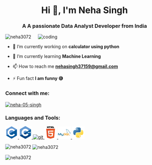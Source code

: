 <h1 align="center">Hi 👋, I'm Neha Singh</h1>
<h3 align="center">A A passionate Data Analyst Developer from India</h3>
<img align="right" alt="coding" width="400" src="https://cdn3.iconfinder.com/data/icons/kids-learn-coding-design-sticker/1500/Girl_Coding_With_Laptop-1024.png">

<p align="left"> <img src="https://komarev.com/ghpvc/?username=neha3072&label=Profile%20views&color=0e75b6&style=flat" alt="neha3072" /> </p>

- 🔭 I’m currently working on **calculator using python**

- 🌱 I’m currently learning **Machine Learning**

- 📫 How to reach me **nehasingh37159@gmail.com**

- ⚡ Fun fact **I am funny 😅**

<h3 align="left">Connect with me:</h3>
<p align="left">
<a href="https://linkedin.com/in/neha-05-singh" target="blank"><img align="center" src="https://raw.githubusercontent.com/rahuldkjain/github-profile-readme-generator/master/src/images/icons/Social/linked-in-alt.svg" alt="neha-05-singh" height="30" width="40" /></a>
</p>

<h3 align="left">Languages and Tools:</h3>
<p align="left"> <a href="https://www.cprogramming.com/" target="_blank" rel="noreferrer"> <img src="https://raw.githubusercontent.com/devicons/devicon/master/icons/c/c-original.svg" alt="c" width="40" height="40"/> </a> <a href="https://www.w3schools.com/cpp/" target="_blank" rel="noreferrer"> <img src="https://raw.githubusercontent.com/devicons/devicon/master/icons/cplusplus/cplusplus-original.svg" alt="cplusplus" width="40" height="40"/> </a> <a href="https://git-scm.com/" target="_blank" rel="noreferrer"> <img src="https://www.vectorlogo.zone/logos/git-scm/git-scm-icon.svg" alt="git" width="40" height="40"/> </a> <a href="https://www.w3.org/html/" target="_blank" rel="noreferrer"> <img src="https://raw.githubusercontent.com/devicons/devicon/master/icons/html5/html5-original-wordmark.svg" alt="html5" width="40" height="40"/> </a> <a href="https://www.mysql.com/" target="_blank" rel="noreferrer"> <img src="https://raw.githubusercontent.com/devicons/devicon/master/icons/mysql/mysql-original-wordmark.svg" alt="mysql" width="40" height="40"/> </a> <a href="https://www.python.org" target="_blank" rel="noreferrer"> <img src="https://raw.githubusercontent.com/devicons/devicon/master/icons/python/python-original.svg" alt="python" width="40" height="40"/> </a> </p>

<p><img align="left" src="https://github-readme-stats.vercel.app/api/top-langs?username=neha3072&show_icons=true&locale=en&layout=compact" alt="neha3072" /></p>

<p>&nbsp;<img align="center" src="https://github-readme-stats.vercel.app/api?username=neha3072&show_icons=true&locale=en" alt="neha3072" /></p>

<p><img align="center" src="https://github-readme-streak-stats.herokuapp.com/?user=neha3072&" alt="neha3072" /></p>
